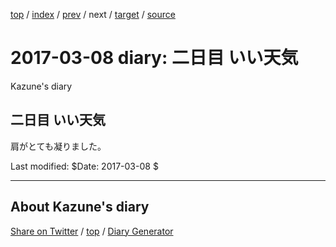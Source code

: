 [top](../index.html) 
 / [index](index.html) 
 / [prev](ig170307.html) 
 / next 
 / [target](https://kazune.github.io/diary/2017/ig170308.html) 
 / [source](https://github.com/kazune/diary/blob/master/2017/ig170308.src.md) 

2017-03-08 diary: 二日目 いい天気
=====================================================================================================
Kazune's diary

## 二日目 いい天気

肩がとても凝りました。

Last modified: $Date: 2017-03-08 $


----------------------------------------------------------------------------------------------------

## About Kazune's diary

[Share on Twitter](https://twitter.com/intent/tweet?hashtags=igapyon%2Cdiary%2C%E3%81%84%E3%81%8C%E3%81%B4%E3%82%87%E3%82%93&text=%E4%BA%8C%E6%97%A5%E7%9B%AE+%E3%81%84%E3%81%84%E5%A4%A9%E6%B0%97&url=https%3A%2F%2Fkazune.github.io%2Fdiary%2F2017%2Fig170308.html) / [top](../index.html) / [Diary Generator](https://github.com/igapyon/igapyonv3)

